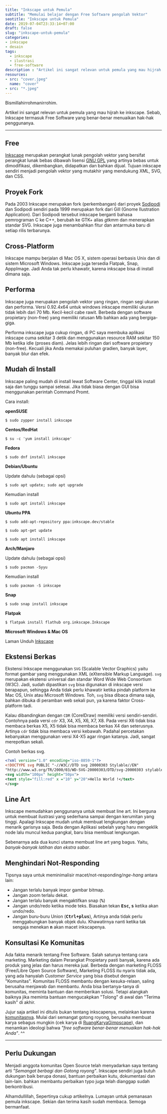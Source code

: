 ```yaml
---
title: "Inkscape untuk Pemula"
subtitle: "Memulai belajar dengan Free Software pengolah Vektor"
seotitle: "Inkscape untuk Pemula"
date: 2019-07-04T23:33:14+07:00
draft: false
slug: "inkscape-untuk-pemula"
categories:
- inkscape
- desain
tags:
  - inkscape
  - ilustrasi
  - free-software
description : "Artikel ini sangat relevan untuk pemula yang mau hijrah ke inkscape. Serta hal-hal yang perlu diketahui tentang inkscape dasar mulai dari pemasangan, performa, komunitas, dan kebebasan perangkat lunak."
resources:
- src: "cover.jpeg"
  name: "cover"
- src: "*.jpeg"
---
```


Bismillahirrohmanirrohim.

Artikel ini sangat relevan untuk pemula yang mau hijrah ke inkscape. Sebab, Inkscape termasuk Free Software yang benar-benar menuaikan hak-hak penggunanya.

***

## Free

[Inkscape] merupakan perangkat lunak pengolah vektor yang bersifat perangkat lunak bebas dibawah lisensi [GNU GPL](https://id.m.wikipedia.org/wiki/GNU_GPL) yang artinya bebas untuk dimodifikasi, dikembangkan, didapatkan dan bahkan dijual. Tujuan inkscape sendiri menjadi pengolah vektor yang mutakhir yang mendukung XML, SVG, dan CSS.

## Proyek Fork

Pada 2003 Inkscape merupakan fork (perkembangan) dari proyek [Sodipodi](https://id.m.wikipedia.org/wiki/Sodipodi) dan Sodipodi sendiri pada 1999 merupakan fork dari Gill (Gnome Ilustration Application). Dari Sodipodi tersebut inkscape berganti bahasa pemrograman C ke C++, berubah ke GTK+ alias _gtkmm_ dan menerapkan standar SVG. Inkscape juga menambahkan fitur dan antarmuka baru di setiap rilis terbarunya.

## Cross-Platform

Inkscape mampu berjalan di Mac OS X, sistem operasi berbasis Unix dan di sistem Microsoft Windows. Inkscape juga tersedia Flatpak, Snap, ApppImage. Jadi Anda tak perlu khawatir, karena inkscape bisa di install dimana saja.

## Performa

Inkscape juga merupakan pengolah vektor yang ringan, ringan segi ukuran dan performa. Versi 0.92.4x64 untuk windows inkscape memiliki ukuran tidak lebih dari 70 Mb. Kecil-kecil cabe rawit. Berbeda dengan software propietary (non-free) yang memiliki ratusan Mb bahkan ada yang bergiga-giga.

Performa inkscape juga cukup ringan, di PC saya membuka aplikasi inkscape cuma sekitar 3 detik dan menggunakan resource RAM sekitar 150 Mb ketika idle (proses diam). Jelas lebih ringan dari software propietary (non-free). Kecuali jika Anda memakai puluhan gradien, banyak layer, banyak blur dan efek.

## Mudah di Install

Inkscape paling mudah di install lewat Software Center, tinggal klik install saja dan tunggu sampai selesai. Jika tidak biasa dengan GUI bisa menggunakan perintah Command Promt.

Cara install:

**openSUSE**

```
$ sudo zypper install inkscape
```
**Centos/RedHat**

```
$ su -c 'yum install inkscape'
```

**Fedora**

```
$ sudo dnf install inkscape
```

**Debian/Ubuntu**

Update dahulu (sebagai opsi)

```
$ sudo apt update; sudo apt upgrade
```

Kemudian install

```
$ sudo apt install inkscape
```

**Ubuntu PPA**

```
$ sudo add-apt-repository ppa:inkscape.dev/stable
```
```
$ sudo apt-get update
```
```
$ sudo apt install inkscape
```

**Arch/Manjaro**

Update dahulu (sebagai opsi)

```
$ sudo pacman -Syyu
```

Kemudian install

```
$ sudo pacman -S inkscape
```

**Snap**

```
$ sudo snap install inkscape
```

**Flatpak**
```
$ flatpak install flathub org.inkscape.Inkscape
```

**Microsoft Windows & Mac OS**

Laman Unduh [Inkscape]

## Ekstensi Berkas

Ekstensi Inkscape menggunakan `SVG` (Scalable Vector Graphics) yaitu format gambar yang menggunakan XML (eXtensible Markup Language). `svg` merupakan ekstensi universal dan standar Word Wide Web Consortium (W3C). Jadi, sudah dipastikan `svg` bisa digunakan di inkscape versi berapapun, sehingga Anda tidak perlu khawatir ketika pindah platform ke Mac OS, Unix atau Microsoft Windows. Toh, `svg` bisa dibaca dimana saja, bahkan dibuka di peramban web sekali pun, ya karena faktor Cross-platform tadi.

Kalau dibandingkan dengan `CDR` (CorelDraw) memiliki versi sendiri-sendiri. Contohnya pada versi `cdr` X3, X4, X5, X6, X7, X8. Pada versi X6 tidak bisa membaca berkas X5, X5 tidak bisa membaca berkas X4 dan seterusnya. Artinya `cdr` tidak bisa membaca versi kebawah. Padahal percetakan kebanyakan menggunakan versi X4-X5 agar ringan katanya. Jadi, sangat merepotkan sekali.

Contoh berkas svg.
```svg
<?xml version="1.0" encoding="iso-8859-1"?>
<!DOCTYPE svg PUBLIC "-//W3C//DTD svg 20000303 Stylable//EN"
"http://www.w3.org/TR/2000/03/WD-SVG-20000303/DTD/svg-20000303 stylable.dtd">
<svg width="100px" height="50px">
<text style="fill:red" x ="10" y="20">Hello World !</text>
</svg>
```

## Line Art

Inkscape memudahkan penggunanya untuk membuat line art. Ini berguna untuk membuat ilustrasi yang sederhana sampai dengan kerumitan yang tinggi. Apalagi Inkscape mudah untuk membuat lengkungan dengan menarik garisnya saja. Beda dengan Aplikasi sebelah yang haru mengeklik node lalu muncul kedua pangkal, baru bisa membuat lengkungan.

Sebenarnya ada dua kunci utama membuat line art yang bagus. Yaitu, _banyak-banyak latihan dan ekstra sabar_.

## Menghindari Not-Responding

Tipsnya saya untuk meminimalisir macet/not-responding/_nge-hang_ antara lain:

* Jangan terlalu banyak impor gambar bitmap.
* Jangan zoom terlalu dekat.
* Jangan terlalu banyak mengaktifkan snap (**<kbd>%</kbd>**)
* Jangan undo/redo ketika mode teks. Biasakan tekan **<kbd>Esc</kbd>, <kbd>s</kbd>** ketika akan undo/redo.
* Jangan buru-buru Union (**<kbd><kbd>Ctrl</kbd>+<kbd>plus</kbd></kbd>**), Artinya anda tidak perlu menggabungkan banyak objek dulu. Khawatirnya nanti ketika tak sengaja menekan **<kbd>n</kbd>** akan macet inkscapenya.

## Konsultasi Ke Komunitas

Ada fakta menarik tentang Free Software. Salah satunya tentang cara marketing. Marketing dalam Perangkat Propietary pasti banyak, karena ada produk yang jelas dan harus mereka jual. Berbeda dengan marketing FLOSS (Free/Libre Open Source Software), Marketing FLOSS itu nyaris tidak ada, yang ada hanyalah _Customer Service_ yang bisa disebut dengan "Komunitas". Komunitas FLOSS membantu dengan kesuka-relaan, saling berusaha menjawab dan membantu. Anda bisa bertanya-tanya di komunitas, meminta bantuan dan memberikan solusi. Tetapi alangkah baiknya jika meminta bantuan mengucakpkan "Tolong" di awal dan "Terima kasih" di akhir.

Jujur saja artikel ini ditulis bukan tentang inkscapenya, melainkan karena [komunitasnya](https:www.t.me/gimpscape). Mulai dari semangat gotong royong, berusaha membuat karya sebagus mungkin (cek karya di [RuangKaryaGimpscape](https:www.t.me/gimpscape_ruang_karya)), dan menamkan ideologi bahwa _"free software benar-benar menuaikan hak-hak Anda"_. ^^

***

## Perlu Dukungan

Menjadi anggota komunitas Open Source telah menyadarkan saya tentang arti _"Semangat berbagi dan Gotong royong"_. Inkscape sendiri juga butuh dukungan baik berupa donasi, bantuan perbaikan kutu, dokumentasi dan lain-lain. bahkan membantu perbaikan typo juga telah dianggap sudah berkontribusi.

Alhamdullillah, Sepertinya cukup artikelnya. Lumayan untuk pemanasan pemula inkscape. Sekian dan terima kasih sudah membaca. Semoga bermanfaat.

[Inkscape]:https://www.inkscape.org
[Gimp]:https://www.gimp.org
[GNOME.ID]:https://www.gnome.id
